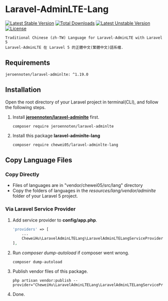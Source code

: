 # Laravel-AdminLTE-Lang


[![Latest Stable Version](https://poser.pugx.org/chewei05/laravel-adminlte-lang/v/stable)](https://packagist.org/packages/chewei05/laravel-adminlte-lang) 
[![Total Downloads](https://poser.pugx.org/chewei05/laravel-adminlte-lang/downloads)](https://packagist.org/packages/chewei05/laravel-adminlte-lang)
[![Latest Unstable Version](https://poser.pugx.org/chewei05/laravel-adminlte-lang/v/unstable)](https://packagist.org/packages/chewei05/laravel-adminlte-lang)
[![License](https://poser.pugx.org/chewei05/laravel-adminlte-lang/license)](https://packagist.org/packages/chewei05/laravel-adminlte-lang)

    Traditional Chinese (zh-TW) Language for Laravel-AdminLTE with Laravel 5
    Laravel-AdminLTE 在 Laravel 5 的正體中文(繁體中文)語系檔.

## Requirements
    jeroennoten/laravel-adminlte: ^1.19.0

## Installation
Open the root directory of your Laravel project in terminal(CLI), and follow the following steps.

1. Install [**jeroennoten/laravel-adminlte**](https://github.com/jeroennoten/Laravel-AdminLTE) first.
    ```
    composer require jeroennoten/laravel-adminlte
    ```
2. Install this package **laravel-adminlte-lang**
    ```
    composer require chewei05/laravel-adminlte-lang
    ```
## Copy Language Files

### Copy Directly
* Files of languages are in "vendor/chewei05/src/lang" directory
* Copy the folders of languages in the *resources/lang/vendor/adminlte* folder of your Laravel 5 project.

### Via Laravel Service Provider

1. Add service provider to **config/app.php**.
    ```php
    'providers' => [
        ...
        CheweiHu\LaravelAdminLTELang\LaravelAdminLTELangServiceProvider::class,
    ],
    ```
2. Run *composer dump-autoload* if composer went wrong.
    ```
    composer dump-autoload
    ```
3. Publish vendor files of this package.
    ```
    php artisan vendor:publish --provider="CheweiHu\LaravelAdminLTELang\LaravelAdminLTELangServiceProvider"
    ```
4. Done.
